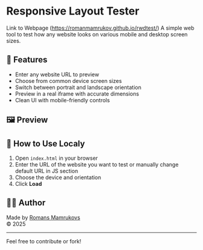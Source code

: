# Responsive Layout Tester
Link to Webpage (https://romanmamrukov.github.io/rwdtest/)
A simple web tool to test how any website looks on various mobile and desktop screen sizes.

## 🚀 Features

- Enter any website URL to preview
- Choose from common device screen sizes
- Switch between portrait and landscape orientation
- Preview in a real iframe with accurate dimensions
- Clean UI with mobile-friendly controls

## 🖼️ Preview



## 📁 How to Use Localy

1. Open `index.html` in your browser
2. Enter the URL of the website you want to test or manually change default URL in JS section
3. Choose the device and orientation
4. Click **Load**


## 👨‍💻 Author

Made by [Romans Mamrukovs](https://romanmamrukov.github.io/romanmamrukov/index.html)  
© 2025

---

Feel free to contribute or fork!
